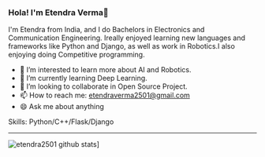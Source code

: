### Hola! I'm Etendra Verma👋

I'm Etendra from India, and I do Bachelors in Electronics and Communication Engineering. Ireally enjoyed learning new languages and frameworks like Python and Django, as well as work in Robotics.I also enjoying doing Competitive programming.

- 🔭 I’m interested to learn more about AI and Robotics.
- 🌱 I’m currently learning Deep Learning.
- 👯 I’m looking to collaborate in Open Source Project.
- 📫 How to reach me: etendraverma2501@gmail.com
- 😄 Ask me about anything

Skills: Python/C++/Flask/Django

___
![etendra2501 github stats](https://github-readme-stats.vercel.app/api?username=etendra2501)]
